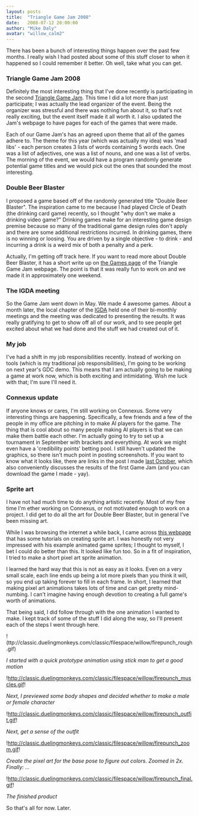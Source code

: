 ```yaml
---
layout: posts
title:  "Triangle Game Jam 2008"
date:   2008-07-12 20:00:00
author: "Mike Daly"
avatar: "willow_calm2"
---
```

There has been a bunch of interesting things happen over the past few months. I really wish I had posted about some of this stuff closer to when it happened so I could remember it better. Oh well, take what you can get.

### Triangle Game Jam 2008

Definitely the most interesting thing that I've done recently is participating in the second [Triangle Game Jam](http://www.trianglegamejam.com/index.php). This time I did a lot more than just participate; I was actually the lead organizer of the event. Being the organizer was stressful and there was nothing fun about it, so that's not really exciting, but the event itself made it all worth it. I also updated the Jam's webpage to have pages for each of the games that were made.

Each of our Game Jam's has an agreed upon theme that all of the games adhere to. The theme for this year (which was actually my idea) was 'mad libs' - each person creates 3 lists of words containing 5 words each. One was a list of adjectives, one was a list of nouns, and one was a list of verbs. The morning of the event, we would have a program randomly generate potential game titles and we would pick out the ones that sounded the most interesting.

### Double Beer Blaster

I proposed a game based off of the randomly generated title &quot;Double Beer Blaster&quot;. The inspiration came to me because I had played Circle of Death (the drinking card game) recently, so I thought &quot;why don't we make a drinking video game?&quot; Drinking games make for an interesting game design premise because so many of the traditional game design rules don't apply and there are some additional restrictions incurred. In drinking games, there is no winning or loosing. You are driven by a single objective - to drink - and incurring a drink is a weird mix of both a penalty and a perk.

Actually, I'm getting off track here. If you want to read more about Double Beer Blaster, it has a short write up on [the Games page](http://www.trianglegamejam.com/games.php) of the Triangle Game Jam webpage. The point is that it was really fun to work on and we made it in approximately one weekend.

### The IGDA meeting

So the Game Jam went down in May. We made 4 awesome games. About a month later, the local chapter of the [IGDA](http://www.igda.org/nctriangle/) held one of their bi-monthly meetings and the meeting was dedicated to presenting the results. It was really gratifying to get to show off all of our work, and to see people get excited about what we had done and the stuff we had created out of it.

### My job

I've had a shift in my job responsibilities recently. Instead of working on tools (which is my traditional job responsibilities), I'm going to be working on next year's GDC demo. This means that I am actually going to be making a game at work now, which is both exciting and intimidating. Wish me luck with that; I'm sure I'll need it.

### Connexus update

If anyone knows or cares, I'm still working on Connexus. Some very interesting things are happening. Specifically, a few friends and a few of the people in my office are pitching in to make AI players for the game. The thing that is cool about so many people making AI players is that we can make them battle each other. I'm actually going to try to set up a tournament in September with brackets and everything. At work we might even have a 'credibility points' betting pool. I still haven't updated the graphics, so there isn't much point in posting screenshots. If you want to know what it looks like, there are links in the post I made [last October](/2007/10/06/the-news-of-many-moons.html), which also conveniently discusses the results of the first Game Jam (and you can download the game I made - yay).

### Sprite art

I have not had much time to do anything artistic recently. Most of my free time I'm ether working on Connexus, or not motivated enough to work on a project. I did get to do all the art for Double Beer Blaster, but in general I've been missing art.

While I was browsing the internet a while back, I came across [this webpage](http://gas13.ru/v3/tutorials/) that has some tutorials on creating sprite art. I was honestly not very impressed with his example animated game sprites; I thought to myself, I bet I could do better than this. It looked like fun too. So in a fit of inspiration, I tried to make a short pixel art sprite animation.

I learned the hard way that this is not as easy as it looks. Even on a very small scale, each line ends up being a lot more pixels than you think it will, so you end up taking forever to fill in each frame. In short, I learned that making pixel art animations takes lots of time and can get pretty mind-numbing. I can't imagine having enough devotion to creating a full game's worth of animations.

That being said, I did follow through with the one animation I wanted to make. I kept track of some of the stuff I did along the way, so I'll present each of the steps I went through here.

!(ttp://classic.duelingmonkeys.com/classic/filespace/willow/firepunch_rough.gif)

_I started with a quick prototype animation using stick man to get a good motion_

!http://classic.duelingmonkeys.com/classic/filespace/willow/firepunch_muscles.gif!

_Next, I previewed some body shapes and decided whether to make a male or female character_

!http://classic.duelingmonkeys.com/classic/filespace/willow/firepunch_outfit.gif!

_Next, get a sense of the outfit_

!http://classic.duelingmonkeys.com/classic/filespace/willow/firepunch_zoom.gif!

_Create the pixel art for the base pose to figure out colors. Zoomed in 2x. Finally: ..._

!http://classic.duelingmonkeys.com/classic/filespace/willow/firepunch_final.gif!

_The finished product_

So that's all for now. Later.
